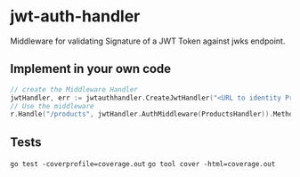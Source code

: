 # jwt-auth-handler
Middleware for validating Signature of a JWT Token against jwks endpoint.
## Implement in your own code
``` go
// create the Middleware Handler
jwtHandler, err := jwtauthhandler.CreateJwtHandler("<URL to identity Provider")
// Use the middleware
r.Handle("/products", jwtHandler.AuthMiddleware(ProductsHandler)).Methods("GET")
```

## Tests
`go test -coverprofile=coverage.out`
`go tool cover -html=coverage.out`